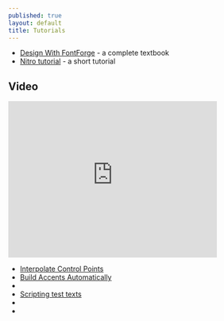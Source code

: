 ```yaml
---
published: true
layout: default
title: Tutorials
---
```


* [Design With FontForge](http://designwithfontforge.com) - a complete textbook
* [Nitro tutorial](http://nitrofurano.altervista.org/typefaces/tutorial/) - a short tutorial

## Video

<div class="row-fluid">
  <div class="span7" >
    <div class="video-container">
      <iframe width="420" height="315" src="http://www.youtube.com/embed/q2mNOTo9lqQ" frameborder="0" allowfullscreen></iframe>
    </div>
  </div>

  <div class="span5" >
    <ul class="link-list">
    <li class="active"><a href="#">Interpolate Control Points</a></li>
    <li><a href="http://www.youtube.com/watch?v=x_RVbQzJy5k">Build Accents Automatically</a></li>
    <li><!--a href="#">Simplepolation</a--></li>
    <li><a href="http://www.youtube.com/watch?v=0LxHkp8Bf8o#t=45">Scripting test texts</a></li>
    <li><!--a href="#">Something cooler</a--></li>
    <li><!--a href="#">OpenType Features</a--></li>
    </ul>
  </div>
</div>